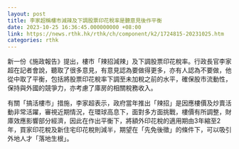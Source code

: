 ```yaml
---
layout: post
title: 李家超稱樓市減辣及下調股票印花稅率是聽意見後作平衡
date: 2023-10-25 16:36:45.000000000 +08:00
link: https://news.rthk.hk/rthk/ch/component/k2/1724815-20231025.htm
categories: rthk
---
```


新一份《施政報告》提出，樓市「辣招減辣」及下調股票印花稅率。行政長官李家超在記者會說，聽取了很多意見，有意見認為要做得更多，亦有人認為不要做，他從中取了平衡，包括將股票印花稅率下調至未加稅之前的水平，確保股市流動性，保持與外國的競爭力，亦考慮了庫房的相關稅務收入。

有關「搞活樓市」措施，李家超表示，政府當年推出「辣招」是因應樓價及炒賣活動非常活躍，審視近期情況，在環球高息下，面對多方面挑戰，樓價有所調整，財庫效應影響部分經濟，因此在作出平衡下，將額外印花稅的適用期由3年縮至2年，買家印花稅及新住宅印花稅則減半，期望在「先免後徵」的條件下，可以吸引外地人才「落地生根」。
